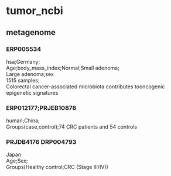 # tumor_ncbi

## metagenome

###  ERP005534
hsa;Germany;  
Age;body_mass_index;Normal;Small adenoma;	  
Large adenoma;sex  
1515 samples;  
Colorectal cancer-associated microbiota contributes tooncogenic epigenetic signatures   

### ERP012177;PRJEB10878
human;China;  
Groups(case,control);74 CRC patients and 54 controls   

### PRJDB4176 DRP004793
Japan  
Age;Sex;    
Groups(Healthy control;CRC (Stage III/IV))  









